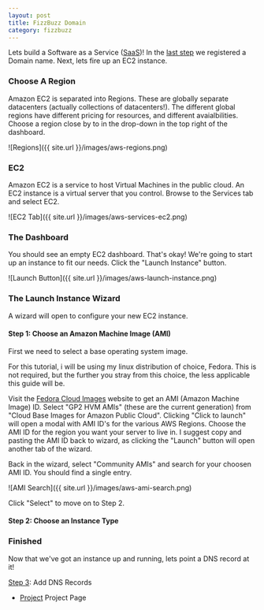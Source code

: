 ```yaml
---
layout: post
title: FizzBuzz Domain
category: fizzbuzz
---
```


Lets build a Software as a Service ([SaaS](https://en.wikipedia.org/wiki/Software_as_a_service))!
In the [last step](https://djmetzle.github.io/fizzbuzz/2017/09/28/fizzbuzz-domain.html) we registered a Domain name.
Next, lets fire up an EC2 instance.

### Choose A Region
Amazon EC2 is separated into Regions.
These are globally separate datacenters (actually collections of datacenters!).
The different global regions have different pricing for resources, and different avaialbilities.
Choose a region close by to in the drop-down in the top right of the dashboard.

![Regions]({{ site.url }}/images/aws-regions.png)

### EC2
Amazon EC2 is a service to host Virtual Machines in the public cloud.
An EC2 instance is a virtual server that you control.
Browse to the Services tab and select EC2.

![EC2 Tab]({{ site.url }}/images/aws-services-ec2.png)

### The Dashboard
You should see an empty EC2 dashboard. That's okay!
We're going to start up an instance to fit our needs.
Click the "Launch Instance" button.

![Launch Button]({{ site.url }}/images/aws-launch-instance.png)

### The Launch Instance Wizard
A wizard will open to configure your new EC2 instance.

#### Step 1: Choose an Amazon Machine Image (AMI)
First we need to select a base operating system image.


For this tutorial, i will be using my linux distribution of choice, Fedora.
This is not required, but the further you stray from this choice, the less applicable this guide will be.

Visit the [Fedora Cloud Images](https://cloud.fedoraproject.org) website to get an AMI (Amazon Machine Image) ID.
Select "GP2 HVM AMIs" (these are the current generation) from "Cloud Base Images for Amazon Public Cloud".
Clicking "Click to launch" will open a modal with AMI ID's for the various AWS Regions.
Choose the AMI ID for the region you want your server to live in.
I suggest copy and pasting the AMI ID back to wizard, as clicking the "Launch" button will open another tab of the wizard.

Back in the wizard, select "Community AMIs" and search for your choosen AMI ID.
You should find a single entry.

![AMI Search]({{ site.url }}/images/aws-ami-search.png)

Click "Select" to move on to Step 2.

#### Step 2: Choose an Instance Type




### Finished
Now that we've got an instance up and running, lets point a DNS record at it!

[Step 3](/): Add DNS Records 

- [Project](/fizzbuzz/2017/09/27/fizzbuzz-project.html) Project Page

